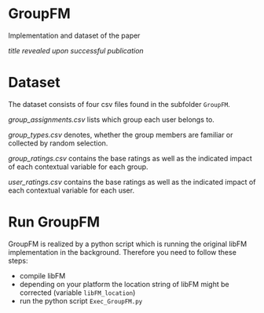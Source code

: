 GroupFM
=====

Implementation and dataset of the paper

*title revealed upon successful publication*


Dataset
======
The dataset consists of four csv files found in the subfolder `GroupFM`.

*group_assignments.csv* lists which group each user belongs to.

*group_types.csv* denotes, whether the group members are familiar or collected by random selection.

*group_ratings.csv* contains the base ratings as well as the indicated impact of each contextual variable for each group.

*user_ratings.csv* contains the base ratings as well as the indicated impact of each contextual variable for each user.

Run GroupFM
=======
GroupFM is realized by a python script which is running the original libFM implementation in the background. Therefore you need to follow these steps:

- compile libFM
- depending on your platform the location string of libFM might be corrected (variable `libFM_location`)
- run the python script `Exec_GroupFM.py`

